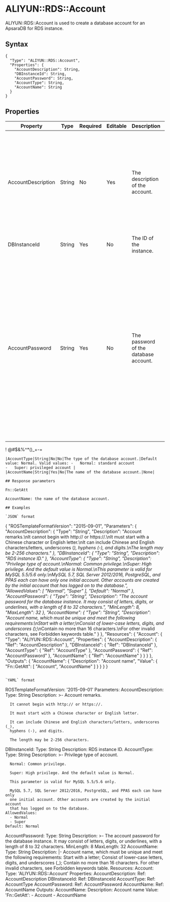 # ALIYUN::RDS::Account

ALIYUN::RDS::Account is used to create a database account for an ApsaraDB for RDS instance.

## Syntax

```
{
  "Type": "ALIYUN::RDS::Account",
  "Properties": {
    "AccountDescription": String,
    "DBInstanceId": String,
    "AccountPassword": String,
    "AccountType": String,
    "AccountName": String
  }
}
```

## Properties

|Property|Type|Required|Editable|Description|Constraint|
|--------|----|--------|--------|-----------|----------|
|AccountDescription|String|No|Yes|The description of the account.|The description must be 2 to 256 characters in length and can contain letters, digits, underscores \(\_\), and hyphens \(-\). It must start with a letter.|
|DBInstanceId|String|Yes|No|The ID of the instance.|None|
|AccountPassword|String|Yes|No|The password of the database account.|The password must be 8 to 32 characters in length. The password must contain at least three of the following character types: uppercase letters, lowercase letters, digits, and special characters. The following special characters are supported: ```
! @#$&amp;%^*()_+-=
``` |
|AccountType|String|No|No|The type of the database account.|Default value: Normal. Valid values: -   Normal: standard account
-   Super: privileged account |
|AccountName|String|Yes|No|The name of the database account.|None|

## Response parameters

Fn::GetAtt

AccountName: the name of the database account.

## Examples

`JSON` format

```
{
  "ROSTemplateFormatVersion": "2015-09-01",
  "Parameters": {
    "AccountDescription": {
      "Type": "String",
      "Description": "Account remarks.\nIt cannot begin with http:// or https://.\nIt must start with a Chinese character or English letter.\nIt can include Chinese and English characters/letters, underscores (_), hyphens (-), and digits.\nThe length may be 2-256 characters."
    },
    "DBInstanceId": {
      "Type": "String",
      "Description": "RDS instance ID."
    },
    "AccountType": {
      "Type": "String",
      "Description": "Privilege type of account.\nNormal: Common privilege.\nSuper: High privilege. And the default value is Normal.\nThis parameter is valid for MySQL 5.5/5.6 only.\nMySQL 5.7, SQL Server 2012/2016, PostgreSQL, and PPAS each can have only one initial account. Other accounts are created by the initial account that has logged on to the database.",
      "AllowedValues": [
        "Normal",
        "Super"
      ],
      "Default": "Normal"
    },
    "AccountPassword": {
      "Type": "String",
      "Description": "The account password for the database instance. It may consist of letters, digits, or underlines, with a length of 8 to 32 characters.",
      "MinLength": 8,
      "MaxLength": 32
    },
    "AccountName": {
      "Type": "String",
      "Description": "Account name, which must be unique and meet the following requirements:\nStart with a letter;\nConsist of lower-case letters, digits, and underscores (_);\nContain no more than 16 characters.\nFor other invalid characters, see Forbidden keywords table."
    }
  },
  "Resources": {
    "Account": {
      "Type": "ALIYUN::RDS::Account",
      "Properties": {
        "AccountDescription": {
          "Ref": "AccountDescription"
        },
        "DBInstanceId": {
          "Ref": "DBInstanceId"
        },
        "AccountType": {
          "Ref": "AccountType"
        },
        "AccountPassword": {
          "Ref": "AccountPassword"
        },
        "AccountName": {
          "Ref": "AccountName"
        }
      }
    }
  },
  "Outputs": {
    "AccountName": {
      "Description": "Account name",
      "Value": {
        "Fn::GetAtt": [
          "Account",
          "AccountName"
        ]
      }
    }
  }
}
```

`YAML` format

```
ROSTemplateFormatVersion: '2015-09-01'
Parameters:
  AccountDescription:
    Type: String
    Description: >-
      Account remarks.

      It cannot begin with http:// or https://.

      It must start with a Chinese character or English letter.

      It can include Chinese and English characters/letters, underscores (_),
      hyphens (-), and digits.

      The length may be 2-256 characters.
  DBInstanceId:
    Type: String
    Description: RDS instance ID.
  AccountType:
    Type: String
    Description: >-
      Privilege type of account.

      Normal: Common privilege.

      Super: High privilege. And the default value is Normal.

      This parameter is valid for MySQL 5.5/5.6 only.

      MySQL 5.7, SQL Server 2012/2016, PostgreSQL, and PPAS each can have only
      one initial account. Other accounts are created by the initial account
      that has logged on to the database.
    AllowedValues:
      - Normal
      - Super
    Default: Normal
  AccountPassword:
    Type: String
    Description: >-
      The account password for the database instance. It may consist of letters,
      digits, or underlines, with a length of 8 to 32 characters.
    MinLength: 8
    MaxLength: 32
  AccountName:
    Type: String
    Description: |-
      Account name, which must be unique and meet the following requirements:
      Start with a letter;
      Consist of lower-case letters, digits, and underscores (_);
      Contain no more than 16 characters.
      For other invalid characters, see Forbidden keywords table.
Resources:
  Account:
    Type: 'ALIYUN::RDS::Account'
    Properties:
      AccountDescription:
        Ref: AccountDescription
      DBInstanceId:
        Ref: DBInstanceId
      AccountType:
        Ref: AccountType
      AccountPassword:
        Ref: AccountPassword
      AccountName:
        Ref: AccountName
Outputs:
  AccountName:
    Description: Account name
    Value:
      'Fn::GetAtt':
        - Account
        - AccountName
```

